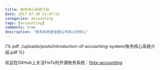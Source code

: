```yaml
---
title: 账务核心系统介绍
date: 2017-07-30 23:47:52
categories: Accounting
tags: [accounting]
comments: true
description: "账务系统是金融公司核心的核心"
---
```

{% pdf ./uploads/posts/introduction-of-accounting-system/账务核心系统介绍.pdf %}

欢迎在GitHub上关注FinTx的开源账务系统：[fintx-accounting](https://github.com/fintx/fintx-accounting)
